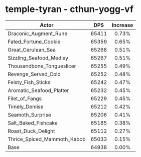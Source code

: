 # temple-tyran - cthun-yogg-vf
| Actor | DPS | Increase |
|---|:---:|:---:|
|Draconic_Augment_Rune|65411|0.73%|
|Fated_Fortune_Cookie|65359|0.65%|
|Great_Cerulean_Sea|65268|0.51%|
|Sizzling_Seafood_Medley|65267|0.51%|
|Thousandbone_Tongueslicer|65255|0.49%|
|Revenge_Served_Cold|65252|0.48%|
|Feisty_Fish_Sticks|65242|0.47%|
|Aromatic_Seafood_Platter|65232|0.45%|
|Filet_of_Fangs|65229|0.45%|
|Timely_Demise|65212|0.42%|
|Seamoth_Surprise|65206|0.41%|
|Salt_Baked_Fishcake|65185|0.38%|
|Roast_Duck_Delight|65112|0.27%|
|Thrice_Spiced_Mammoth_Kabob|65033|0.15%|
|Base|64938|0.00%|
